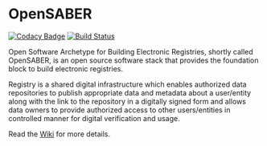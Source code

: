  # OpenSABER

[![Codacy Badge](https://api.codacy.com/project/badge/Grade/7f8c1785b178411ab28490fb561dfb98)](https://www.codacy.com/app/steotia/open-saber?utm_source=github.com&utm_medium=referral&utm_content=project-sunbird/open-saber&utm_campaign=badger)
[![Build Status](https://travis-ci.org/project-sunbird/open-saber.svg?branch=master)](https://travis-ci.org/project-sunbird/open-saber)

Open Software Archetype for Building Electronic Registries, shortly called OpenSABER, is an open source software stack that provides the foundation block to build electronic registries. 

Registry is a shared digital infrastructure which enables authorized data repositories to publish appropriate data and metadata about a user/entity along with the link to the repository in a digitally signed form and allows data owners to provide authorized access to other users/entities in controlled manner for digital verification and usage.

Read the [Wiki](https://github.com/project-sunbird/open-saber/wiki) for more details.

